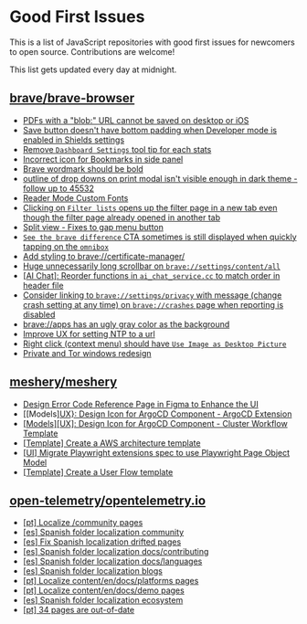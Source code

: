# Good First Issues

This is a list of JavaScript repositories with good first issues for newcomers to open source. Contributions are welcome!

This list gets updated every day at midnight.

## [brave/brave-browser](https://github.com/brave/brave-browser)

- [PDFs with a "blob:" URL cannot be saved on desktop or iOS](https://github.com/brave/brave-browser/issues/46348)
- [Save button doesn't have bottom padding when Developer mode is enabled in Shields settings](https://github.com/brave/brave-browser/issues/47782)
- [Remove `Dashboard Settings` tool tip for each stats](https://github.com/brave/brave-browser/issues/6084)
- [Incorrect icon for Bookmarks in side panel](https://github.com/brave/brave-browser/issues/42163)
- [Brave wordmark should be bold](https://github.com/brave/brave-browser/issues/41637)
- [outline of drop downs on print modal isn't visible enough in dark theme - follow up to 45532](https://github.com/brave/brave-browser/issues/45815)
- [Reader Mode Custom Fonts](https://github.com/brave/brave-browser/issues/47598)
- [Clicking on `Filter lists` opens up the filter page in a new tab even though the filter page already opened in another tab](https://github.com/brave/brave-browser/issues/24120)
- [Split view - Fixes to gap menu button](https://github.com/brave/brave-browser/issues/47451)
- [`See the brave difference` CTA sometimes is still displayed when quickly tapping on the `omnibox`](https://github.com/brave/brave-browser/issues/48002)
- [Add styling to brave://certificate-manager/](https://github.com/brave/brave-browser/issues/42705)
- [Huge unnecessarily long scrollbar on `brave://settings/content/all`](https://github.com/brave/brave-browser/issues/44696)
- [[AI Chat]: Reorder functions in `ai_chat_service.cc` to match order in header file](https://github.com/brave/brave-browser/issues/43294)
- [Consider linking to `brave://settings/privacy` with message (change crash setting at any time) on `brave://crashes` page when reporting is disabled](https://github.com/brave/brave-browser/issues/27491)
- [brave://apps has an ugly gray color as the background](https://github.com/brave/brave-browser/issues/25736)
- [Improve UX for setting NTP to a url](https://github.com/brave/brave-browser/issues/43302)
- [Right click (context menu) should have `Use Image as Desktop Picture`](https://github.com/brave/brave-browser/issues/7922)
- [Private and Tor windows redesign](https://github.com/brave/brave-browser/issues/37595)

## [meshery/meshery](https://github.com/meshery/meshery)

- [Design Error Code Reference Page in Figma to Enhance the UI ](https://github.com/meshery/meshery/issues/8995)
- [[Models][UX}: Design Icon for ArgoCD Component - ArgoCD Extension](https://github.com/meshery/meshery/issues/10290)
- [[Models][UX]: Design Icon for ArgoCD Component - Cluster Workflow Template](https://github.com/meshery/meshery/issues/10295)
- [[Template] Create a AWS architecture template](https://github.com/meshery/meshery/issues/12500)
- [[UI] Migrate Playwright extensions spec to use Playwright Page Object Model](https://github.com/meshery/meshery/issues/15373)
- [[Template] Create a User Flow template](https://github.com/meshery/meshery/issues/12456)

## [open-telemetry/opentelemetry.io](https://github.com/open-telemetry/opentelemetry.io)

- [[pt] Localize /community pages](https://github.com/open-telemetry/opentelemetry.io/issues/7475)
- [[es] Spanish folder localization community](https://github.com/open-telemetry/opentelemetry.io/issues/7516)
- [[es] Fix Spanish localization drifted pages](https://github.com/open-telemetry/opentelemetry.io/issues/7521)
- [[es] Spanish folder localization docs/contributing](https://github.com/open-telemetry/opentelemetry.io/issues/5205)
- [[es] Spanish folder localization docs/languages](https://github.com/open-telemetry/opentelemetry.io/issues/5229)
- [[es] Spanish folder localization blogs](https://github.com/open-telemetry/opentelemetry.io/issues/7535)
- [[pt] Localize content/en/docs/platforms pages](https://github.com/open-telemetry/opentelemetry.io/issues/7545)
- [[pt] Localize content/en/docs/demo pages](https://github.com/open-telemetry/opentelemetry.io/issues/7544)
- [[es] Spanish folder localization ecosystem](https://github.com/open-telemetry/opentelemetry.io/issues/7488)
- [[pt] 34 pages are out-of-date](https://github.com/open-telemetry/opentelemetry.io/issues/7492)

